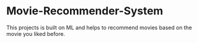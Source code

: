 # Movie-Recommender-System
This projects is built on ML and helps to recommend movies based on the movie you liked before.

